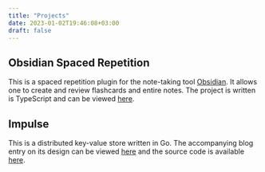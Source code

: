 ```yaml
---
title: "Projects"
date: 2023-01-02T19:46:08+03:00
draft: false
---
```


## Obsidian Spaced Repetition

This is a spaced repetition plugin for the note-taking tool [Obsidian](https://obsidian.md/).
It allows one to create and review flashcards and entire notes.
The project is written is TypeScript and can be viewed [here](https://github.com/st3v3nmw/obsidian-spaced-repetition).

## Impulse

This is a distributed key-value store written in Go.
The accompanying blog entry on its design can be viewed [here](https://github.com/st3v3nmw/impulse) and the source code is available [here](/posts/impulse).
